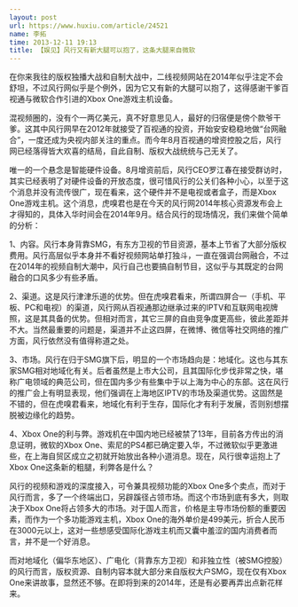 ```yaml
---
layout: post
url: https://www.huxiu.com/article/24521
name: 李拓
time: 2013-12-11 19:13
title: 【娱见】风行又有新大腿可以抱了，这条大腿来自微软
---
```

在你来我往的版权独播大战和自制大战中，二线视频网站在2014年似乎注定不会舒坦，不过风行网似乎是个例外，因为它又有新的大腿可以抱了，这得感谢干爹百视通与微软合作引进的Xbox One游戏主机设备。

混视频圈的，没有个一两亿美元，真不好意思见人，最好的归宿便是傍个款爷干爹。这其中风行网早在2012年就接受了百视通的投资，开始安安稳稳地做“台网融合”，一度还成为央视内部关注的重点。而今年8月百视通的增资控股之后，风行网已经落得皆大欢喜的结局，自此自制、版权大战统统与己无关了。

唯一的一个悬念是智能硬件设备。8月增资前后，风行CEO罗江春在接受群访时，其实已经表明了对硬件设备的开放态度，很可惜风行的公关们各种小心，以至于这个消息并没有流传很广，现在看来，这个硬件并不是电视或者盒子，而是Xbox One游戏主机。这个消息，虎嗅君也是在今天的风行网2014年核心资源发布会上才得知的，具体入华时间会在2014年9月。结合风行的现场情况，我们来做个简单的分析：

1、内容。风行本身背靠SMG，有东方卫视的节目资源，基本上节省了大部分版权费用。风行高层似乎本身并不看好视频网站单打独斗，一直在强调台网融合，不过在2014年的视频自制大潮中，风行自己也要搞自制节目，这似乎与其既定的台网融合的口风多少有些矛盾。

2、渠道。这是风行津津乐道的优势。但在虎嗅君看来，所谓四屏合一（手机、平板、PC和电视）的渠道，风行网从百视通那边继承过来的IPTV和互联网电视牌照，这是其具备的优势。但相对而言，其它三屏的自由竞争度更高些，彼此差距并不大。当然最重要的问题是，渠道并不止这四屏，在微博、微信等社交网络的推广方面，风行依然没有值得称道之处。

3、市场。风行在归于SMG旗下后，明显的一个市场趋向是：地域化。这也与其东家SMG相对地域化有关。后者虽然是上市大公司，且其国际化步伐非常之快，堪称广电领域的典范公司，但在国内多少有些集中于以上海为中心的东部。这在风行的推广会上有明显表现，他们强调在上海地区IPTV的市场及渠道优势。这固然是不错的，但在虎嗅君看来，地域化有利于生存，国际化才有利于发展，否则别想摆脱被边缘化的趋势。

4、Xbox One的利与弊。游戏机在中国内地已经被禁了13年，目前各方传出的消息证明，微软的Xbox One、索尼的PS4都已确定要入华，不过微软似乎更激进些，在上海自贸区成立之初就开始放出各种小道消息。现在，风行很幸运抱上了Xbox One这条新的粗腿，利弊各是什么？

风行的视频和游戏的深度接入，可令兼具视频功能的Xbox One多个卖点，而对于风行而言，多了一个终端出口，另辟蹊径占领市场。而这个市场到底有多大，则取决于Xbox One将占领多大的市场。对于国人而言，价格是主导市场份额的重要因素，而作为一个多功能游戏主机，Xbox One的海外单价是499美元，折合人民币在3000元以上，这对一些想感受国际化游戏主机而又囊中羞涩的国内消费者而言，并不是一个好消息。

而对地域化（偏华东地区）、广电化（背靠东方卫视）和非独立性（被SMG控股）的风行而言，版权资源、自制内容本就大部分来自版权大户SMG，现在仅有Xbox One来讲故事，显然还不够。在即将到来的2014年，还是有必要再弄出点新花样来。

